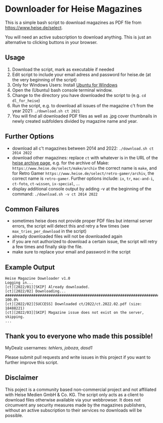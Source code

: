 # Downloader for Heise Magazines
This is a simple bash script to download magazines as PDF file from https://www.heise.de/select.

You will need an active subscription to download anything. This is just an alternative to clicking buttons in your browser.


## Usage
1) Download the script, mark as executable if needed
2) Edit script to include your email adress and password for heise.de (at the very beginning of the script)
2) Only for Windows Users: Install [Ubuntu for Windows](https://ubuntu.com/tutorials/ubuntu-on-windows#1-overview) 
3) Open the (Ubuntu) bash console terminal window.
4) Change to the directory you have downloaded the script to (e.g. `cd dl_for_heise`)
4) Run the script, e.g. to download all issues of the magazine c't from the year 2021:
`./download.sh ct 2021`
5) You will find all downloaded PDF files as well as .jpg cover thumbnails in newly created subfolders divided by magazine name and year.

## Further Options
- download all c't magazines between 2014 and 2022: `./download.sh ct 2014 2022`
- download other magazines: replace `ct` with whatever is in the URL of the [heise archive page](https://www.heise.de/select), e.g. for the archive of Make: `https://www.heise.de/select/make/archiv` the correct name is `make`, and for Retro Gamer `https://www.heise.de/select/retro-gamer/archiv`, the correct name is `retro-gamer`. Further options include: `ix`, `tr`, `mac-and-i`, `ct-foto`, `ct-wissen`, `ix-special`, ...
- display additional console output by adding -v at the beginning of the command: `./download.sh -v ct 2014 2022`

## Common Failures
- sometimes heise does not provide proper PDF files but internal server errors, the script will detect this and retry a few times (see  `max_tries_per_download` in the script)
- already downloaded files will not be downloaded again
- if you are not authorized to download a certain issue, the script will retry a few times and finally skip the file.
- make sure to replace your email and password in the script

## Example Output
```
Heise Magazine Downloader v1.0
Logging in...
[ct][2022/01][SKIP] Already downloaded.
[ct][2022/02] Downloading...
################################################################################################################# 100.0%
[ct][2022/02][SUCCESS] Downloaded ct/2022/ct.2022.02.pdf (size: 18488221)
[ct][2022/03][SKIP] Magazine issue does not exist on the server, skipping.
...
```

## Thank you to everyone who made this possible!
MyDealz usernames: *tehlers*, *joboza*, *dasd1*

Please submit pull requests and write issues in this project if you want to further improve this script.

## Disclaimer
This poject is a community based non-commercial project and not affiliated with Heise Medien GmbH & Co. KG. The script only acts as a client to download files otherwise available via your webbrowser. It does not circumvent any security measures made by the magazines publishers, without an active subscription to their services no downloads will be possible.
